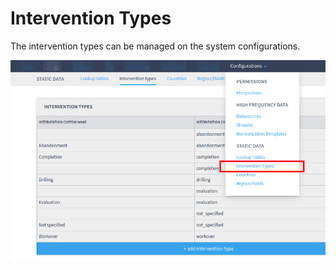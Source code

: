 # Intervention Types

The intervention types can be managed on the system configurations.

![Example of intervention types management](<../../.gitbook/assets/image (498).png>)
